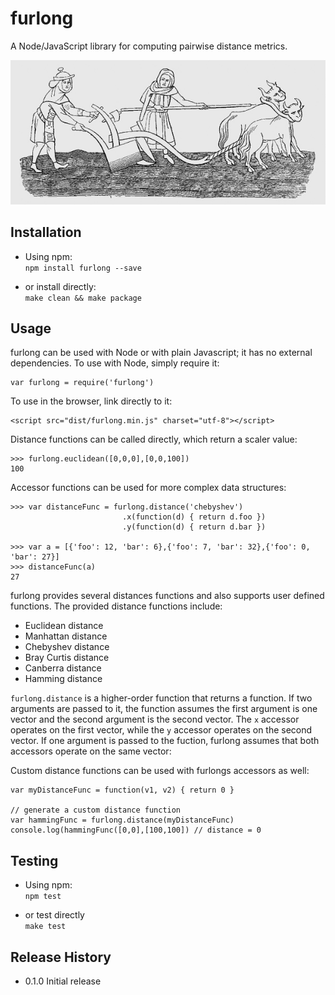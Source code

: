 furlong
=========

A Node/JavaScript library for computing pairwise distance metrics.

![](furlong.jpg)

## Installation

* Using npm:  
  `npm install furlong --save`

* or install directly:  
  `make clean && make package`

## Usage

furlong can be used with Node or with plain Javascript; it has no external dependencies. To use with Node, simply require it:
```
var furlong = require('furlong')
```
To use in the browser, link directly to it:
```
<script src="dist/furlong.min.js" charset="utf-8"></script>
```

Distance functions can be called directly, which return a scaler value:
```
>>> furlong.euclidean([0,0,0],[0,0,100])
100
```
Accessor functions can be used for more complex data structures:
```
>>> var distanceFunc = furlong.distance('chebyshev')
                         .x(function(d) { return d.foo })
                         .y(function(d) { return d.bar })

>>> var a = [{'foo': 12, 'bar': 6},{'foo': 7, 'bar': 32},{'foo': 0, 'bar': 27}]
>>> distanceFunc(a)
27
```

furlong provides several distances functions and also supports user defined functions. The provided distance functions include:

* Euclidean distance
* Manhattan distance
* Chebyshev distance
* Bray Curtis distance
* Canberra distance 
* Hamming distance

`furlong.distance` is a higher-order function that returns a function. If two arguments are passed to it, the function assumes the first argument is one vector and the second argument is the second vector. The `x` accessor operates on the first vector, while the `y` accessor operates on the second vector. If one argument is passed to the fuction, furlong assumes that both accessors operate on the same vector:

Custom distance functions can be used with furlongs accessors as well:

```
var myDistanceFunc = function(v1, v2) { return 0 }

// generate a custom distance function
var hammingFunc = furlong.distance(myDistanceFunc) 
console.log(hammingFunc([0,0],[100,100]) // distance = 0
```

## Testing

* Using npm:  
  `npm test`


* or test directly  
  `make test`

## Release History

* 0.1.0 Initial release
